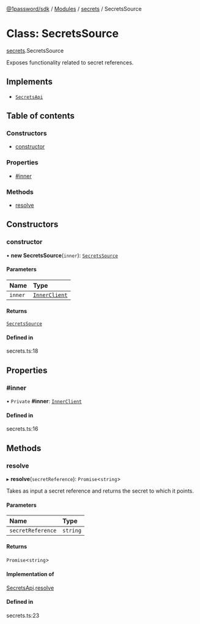 [@1password/sdk](../README.md) / [Modules](../modules.md) / [secrets](../modules/secrets.md) / SecretsSource

# Class: SecretsSource

[secrets](../modules/secrets.md).SecretsSource

Exposes functionality related to secret references.

## Implements

- [`SecretsApi`](../interfaces/secrets.SecretsApi.md)

## Table of contents

### Constructors

- [constructor](secrets.SecretsSource.md#constructor)

### Properties

- [#inner](secrets.SecretsSource.md##inner)

### Methods

- [resolve](secrets.SecretsSource.md#resolve)

## Constructors

### constructor

• **new SecretsSource**(`inner`): [`SecretsSource`](secrets.SecretsSource.md)

#### Parameters

| Name | Type |
| :------ | :------ |
| `inner` | [`InnerClient`](../interfaces/configuration.InnerClient.md) |

#### Returns

[`SecretsSource`](secrets.SecretsSource.md)

#### Defined in

secrets.ts:18

## Properties

### #inner

• `Private` **#inner**: [`InnerClient`](../interfaces/configuration.InnerClient.md)

#### Defined in

secrets.ts:16

## Methods

### resolve

▸ **resolve**(`secretReference`): `Promise`\<`string`\>

Takes as input a secret reference and returns the secret to which it points.

#### Parameters

| Name | Type |
| :------ | :------ |
| `secretReference` | `string` |

#### Returns

`Promise`\<`string`\>

#### Implementation of

[SecretsApi](../interfaces/secrets.SecretsApi.md).[resolve](../interfaces/secrets.SecretsApi.md#resolve)

#### Defined in

secrets.ts:23
